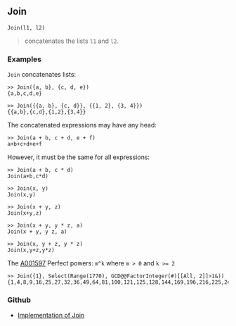 ## Join

```
Join(l1, l2)
```

> concatenates the lists `l1` and `l2`.

### Examples

`Join` concatenates lists:

```
>> Join({a, b}, {c, d, e})
{a,b,c,d,e}
 
>> Join({{a, b}, {c, d}}, {{1, 2}, {3, 4}})
{{a,b},{c,d},{1,2},{3,4}} 
```

The concatenated expressions may have any head:

```
>> Join(a + b, c + d, e + f)
a+b+c+d+e+f
```

However, it must be the same for all expressions:

```
>> Join(a + b, c * d)
Join(a+b,c*d)
 
>> Join(x, y)
Join(x,y)
 
>> Join(x + y, z)
Join(x+y,z)
 
>> Join(x + y, y * z, a)
Join(x + y, y z, a)
 
>> Join(x, y + z, y * z)
Join(x,y+z,y*z)
```
 
The [A001597](http://oeis.org/A001597) Perfect powers: `m^k` where `m > 0` and `k >= 2`

```
>> Join({1}, Select(Range(1770), GCD@@FactorInteger(#)[[All, 2]]>1&))
{1,4,8,9,16,25,27,32,36,49,64,81,100,121,125,128,144,169,196,216,225,243,256,289,324,343,361,400,441,484,512,529,576,625,676,729,784,841,900,961,1000,1024,1089,1156,1225,1296,1331,1369,1444,1521,1600,1681,1728,1764}
```

### Github

* [Implementation of Join](https://github.com/axkr/symja_android_library/blob/master/symja_android_library/matheclipse-core/src/main/java/org/matheclipse/core/builtin/ListFunctions.java#L3594) 
